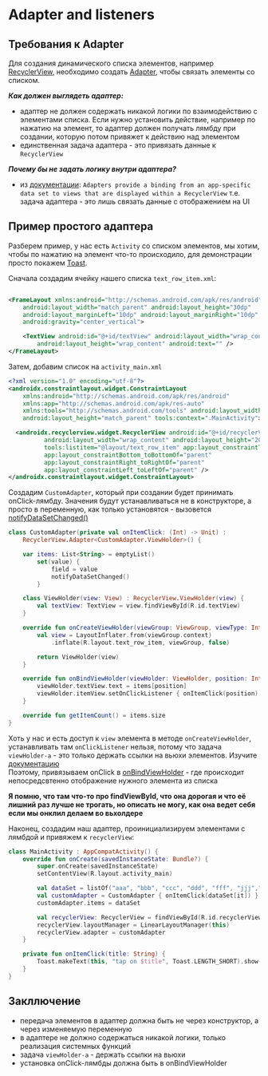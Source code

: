 # Adapter and listeners

## Требования к Adapter
Для создания динамического списка элементов, например [RecyclerView](https://developer.android.com/guide/topics/ui/layout/recyclerview), необходимо создать [Adapter](https://developer.android.com/reference/androidx/recyclerview/widget/RecyclerView.Adapter), чтобы связать элементы со списком.

***Как должен выглядеть адаптер:***

- адаптер не должен содержать никакой логики по взаимодействию с элементами списка. Если нужно установить действие, например по нажатию на элемент, то адаптер должен получать лямбду при создании, которую потом привяжет к действию над элементом
- единственная задача адаптера - это привязать данные к `RecyclerView`

***Почему бы не задать логику внутри адаптера?*** 
- из [документации](https://developer.android.com/reference/androidx/recyclerview/widget/RecyclerView.Adapter): `Adapters provide a binding from an app-specific data set to views that are displayed within a RecyclerView` т.е. задача адаптера - это лишь связать данные с отображением на UI

## Пример простого адаптера

Разберем пример, у нас есть `Activity` со списком элементов, мы хотим, чтобы по нажатию на элемент что-то происходило, для демонстрации просто покажем [Toast](https://developer.android.com/reference/android/widget/Toast).

Сначала создадим ячейку нашего списка `text_row_item.xml`:
```xml

<FrameLayout xmlns:android="http://schemas.android.com/apk/res/android"
    android:layout_width="match_parent" android:layout_height="30dp"
    android:layout_marginLeft="10dp" android:layout_marginRight="10dp"
    android:gravity="center_vertical">

    <TextView android:id="@+id/textView" android:layout_width="wrap_content"
        android:layout_height="wrap_content" android:text="" />
</FrameLayout>
```

Затем, добавим список на `activity_main.xml`
```xml
<?xml version="1.0" encoding="utf-8"?>
<androidx.constraintlayout.widget.ConstraintLayout
    xmlns:android="http://schemas.android.com/apk/res/android"
    xmlns:app="http://schemas.android.com/apk/res-auto"
    xmlns:tools="http://schemas.android.com/tools" android:layout_width="match_parent"
    android:layout_height="match_parent" tools:context=".MainActivity">

  <androidx.recyclerview.widget.RecyclerView android:id="@+id/recyclerView"
          android:layout_width="wrap_content" android:layout_height="200dp"
          tools:listitem="@layout/text_row_item" app:layout_constraintTop_toTopOf="parent"
          app:layout_constraintBottom_toBottomOf="parent"
          app:layout_constraintRight_toRightOf="parent"
          app:layout_constraintLeft_toLeftOf="parent" />
</androidx.constraintlayout.widget.ConstraintLayout>
```

Создадим `CustomAdapter`, который при создании будет принимать onClick-лямбду. Значения будут устанавливаться не в конструкторе, а просто в переменную, как только установятся - вызовется [notifyDataSetChanged()](https://developer.android.com/reference/android/widget/BaseAdapter#notifyDataSetChanged())  
```kotlin
class CustomAdapter(private val onItemClick: (Int) -> Unit) :
    RecyclerView.Adapter<CustomAdapter.ViewHolder>() {

    var items: List<String> = emptyList()
        set(value) {
            field = value
            notifyDataSetChanged()
        }

    class ViewHolder(view: View) : RecyclerView.ViewHolder(view) {
        val textView: TextView = view.findViewById(R.id.textView)
    }

    override fun onCreateViewHolder(viewGroup: ViewGroup, viewType: Int): ViewHolder {
        val view = LayoutInflater.from(viewGroup.context)
            .inflate(R.layout.text_row_item, viewGroup, false)

        return ViewHolder(view)
    }

    override fun onBindViewHolder(viewHolder: ViewHolder, position: Int) {
        viewHolder.textView.text = items[position]
        viewHolder.itemView.setOnClickListener { onItemClick(position) }
    }

    override fun getItemCount() = items.size
}
```
Хоть у нас и есть доступ к `view` элемента в методе `onCreateViewHolder`, устанавливать там `onClickListener` нельзя, потому что задача `viewHolder-a` - это только держать ссылки на вьюхи элементов. Изучите [документацию](https://developer.android.com/reference/androidx/recyclerview/widget/RecyclerView.ViewHolder)  
Поэтому, привязываем onClick в [onBindViewHolder](https://developer.android.com/reference/androidx/recyclerview/widget/RecyclerView.Adapter#onBindViewHolder(VH,%20int)) - где происходит непосредсвтенно отображение нужного элемента из списка

 **Я помню, что там что-то про findViewById, что она дорогая и что её лишний раз лучше не трогать, но описать не могу, как она ведет себя если мы онклил делаем во вьхолдере**

Наконец, создадим наш адаптер, проинициализируем элементами с лямбдой и привяжем к `recyclerView`:

```kotlin
class MainActivity : AppCompatActivity() {
    override fun onCreate(savedInstanceState: Bundle?) {
        super.onCreate(savedInstanceState)
        setContentView(R.layout.activity_main)

        val dataSet = listOf("aaa", "bbb", "ccc", "ddd", "fff", "jjj","aaa", "bbb", "ccc", "ddd", "fff", "jjj")
        val customAdapter = CustomAdapter { onItemClick(dataSet[it]) }
        customAdapter.items = dataSet

        val recyclerView: RecyclerView = findViewById(R.id.recyclerView)
        recyclerView.layoutManager = LinearLayoutManager(this)
        recyclerView.adapter = customAdapter
    }

    private fun onItemClick(title: String) {
        Toast.makeText(this, "tap on $title", Toast.LENGTH_SHORT).show()
    }
}
```

## Закллючение

- передача элементов в адаптер должна быть не через конструктор, а через изменяемую переменную
- в адаптере не должно содержаться никакой логики, только реализация системных функций
- задача `viewHolder-а` - держать ссылки на вьюхи
- установка onClick-лямбды должна быть в onBindViewHolder
